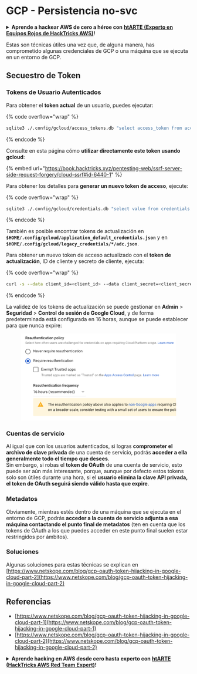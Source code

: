 # GCP - Persistencia no-svc

<details>

<summary><strong>Aprende a hackear AWS de cero a héroe con</strong> <a href="https://training.hacktricks.xyz/courses/arte"><strong>htARTE (Experto en Equipos Rojos de HackTricks AWS)</strong></a><strong>!</strong></summary>

Otras formas de apoyar a HackTricks:

* Si quieres ver tu **empresa anunciada en HackTricks** o **descargar HackTricks en PDF** Consulta los [**PLANES DE SUSCRIPCIÓN**](https://github.com/sponsors/carlospolop)!
* Obtén la [**merchandising oficial de PEASS & HackTricks**](https://peass.creator-spring.com)
* Descubre [**La Familia PEASS**](https://opensea.io/collection/the-peass-family), nuestra colección exclusiva de [**NFTs**](https://opensea.io/collection/the-peass-family)
* **Únete al** 💬 [**grupo de Discord**](https://discord.gg/hRep4RUj7f) o al [**grupo de telegram**](https://t.me/peass) o **síguenos** en **Twitter** 🐦 [**@hacktricks\_live**](https://twitter.com/hacktricks\_live)**.**
* **Comparte tus trucos de hacking enviando PRs a los repositorios de** [**HackTricks**](https://github.com/carlospolop/hacktricks) y [**HackTricks Cloud**](https://github.com/carlospolop/hacktricks-cloud).

</details>

Estas son técnicas útiles una vez que, de alguna manera, has comprometido algunas credenciales de GCP o una máquina que se ejecuta en un entorno de GCP.

## Secuestro de Token

### Tokens de Usuario Autenticados

Para obtener el **token actual** de un usuario, puedes ejecutar: 

{% code overflow="wrap" %}
```bash
sqlite3 ./.config/gcloud/access_tokens.db "select access_token from access_tokens where account_id='<email>';"
```
{% endcode %}

Consulte en esta página cómo **utilizar directamente este token usando gcloud**:

{% embed url="https://book.hacktricks.xyz/pentesting-web/ssrf-server-side-request-forgery/cloud-ssrf#id-6440-1" %}

Para obtener los detalles para **generar un nuevo token de acceso**, ejecute:

{% code overflow="wrap" %}
```bash
sqlite3 ./.config/gcloud/credentials.db "select value from credentials where account_id='<email>';"
```
{% endcode %}

También es posible encontrar tokens de actualización en **`$HOME/.config/gcloud/application_default_credentials.json`** y en **`$HOME/.config/gcloud/legacy_credentials/*/adc.json`**.

Para obtener un nuevo token de acceso actualizado con el **token de actualización**, ID de cliente y secreto de cliente, ejecuta:

{% code overflow="wrap" %}
```bash
curl -s --data client_id=<client_id> --data client_secret=<client_secret> --data grant_type=refresh_token --data refresh_token=<refresh_token> --data scope="https://www.googleapis.com/auth/cloud-platform https://www.googleapis.com/auth/accounts.reauth" https://www.googleapis.com/oauth2/v4/token
```
{% endcode %}

La validez de los tokens de actualización se puede gestionar en **Admin** > **Seguridad** > **Control de sesión de Google Cloud**, y de forma predeterminada está configurada en 16 horas, aunque se puede establecer para que nunca expire:

<figure><img src="../../../.gitbook/assets/image (2) (1).png" alt=""><figcaption></figcaption></figure>

### Cuentas de servicio

Al igual que con los usuarios autenticados, si logras **comprometer el archivo de clave privada** de una cuenta de servicio, podrás **acceder a ella generalmente todo el tiempo que desees**.\
Sin embargo, si robas el **token de OAuth** de una cuenta de servicio, esto puede ser aún más interesante, porque, aunque por defecto estos tokens solo son útiles durante una hora, si el **usuario elimina la clave API privada, el token de OAuth seguirá siendo válido hasta que expire**.

### Metadatos

Obviamente, mientras estés dentro de una máquina que se ejecuta en el entorno de GCP, podrás **acceder a la cuenta de servicio adjunta a esa máquina contactando el punto final de metadatos** (ten en cuenta que los tokens de OAuth a los que puedes acceder en este punto final suelen estar restringidos por ámbitos).

### Soluciones

Algunas soluciones para estas técnicas se explican en [https://www.netskope.com/blog/gcp-oauth-token-hijacking-in-google-cloud-part-2](https://www.netskope.com/blog/gcp-oauth-token-hijacking-in-google-cloud-part-2)

## Referencias

* [https://www.netskope.com/blog/gcp-oauth-token-hijacking-in-google-cloud-part-1](https://www.netskope.com/blog/gcp-oauth-token-hijacking-in-google-cloud-part-1)
* [https://www.netskope.com/blog/gcp-oauth-token-hijacking-in-google-cloud-part-2](https://www.netskope.com/blog/gcp-oauth-token-hijacking-in-google-cloud-part-2)

<details>

<summary><strong>Aprende hacking en AWS desde cero hasta experto con</strong> <a href="https://training.hacktricks.xyz/courses/arte"><strong>htARTE (HackTricks AWS Red Team Expert)</strong></a><strong>!</strong></summary>

Otras formas de apoyar a HackTricks:

* Si deseas ver tu **empresa anunciada en HackTricks** o **descargar HackTricks en PDF** ¡Consulta los [**PLANES DE SUSCRIPCIÓN**](https://github.com/sponsors/carlospolop)!
* Obtén el [**swag oficial de PEASS & HackTricks**](https://peass.creator-spring.com)
* Descubre [**The PEASS Family**](https://opensea.io/collection/the-peass-family), nuestra colección exclusiva de [**NFTs**](https://opensea.io/collection/the-peass-family)
* **Únete al** 💬 [**grupo de Discord**](https://discord.gg/hRep4RUj7f) o al [**grupo de telegram**](https://t.me/peass) o **síguenos** en **Twitter** 🐦 [**@hacktricks\_live**](https://twitter.com/hacktricks\_live)**.**
* **Comparte tus trucos de hacking enviando PRs a los repositorios de** [**HackTricks**](https://github.com/carlospolop/hacktricks) y [**HackTricks Cloud**](https://github.com/carlospolop/hacktricks-cloud) github.

</details>
